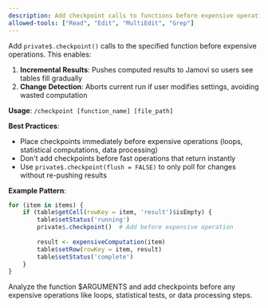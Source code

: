 ```yaml
---
description: Add checkpoint calls to functions before expensive operations in Jamovi modules
allowed-tools: ["Read", "Edit", "MultiEdit", "Grep"]
---
```


Add `private$.checkpoint()` calls to the specified function before expensive operations. This enables:

1. **Incremental Results**: Pushes computed results to Jamovi so users see tables fill gradually
2. **Change Detection**: Aborts current run if user modifies settings, avoiding wasted computation

**Usage**: `/checkpoint [function_name] [file_path]`

**Best Practices**:
- Place checkpoints immediately before expensive operations (loops, statistical computations, data processing)
- Don't add checkpoints before fast operations that return instantly
- Use `private$.checkpoint(flush = FALSE)` to only poll for changes without re-pushing results

**Example Pattern**:
```r
for (item in items) {
    if (table$getCell(rowKey = item, 'result')$isEmpty) {
        table$setStatus('running')
        private$.checkpoint()  # Add before expensive operation
        
        result <- expensiveComputation(item)
        table$setRow(rowKey = item, result)
        table$setStatus('complete')
    }
}
```

Analyze the function $ARGUMENTS and add checkpoints before any expensive operations like loops, statistical tests, or data processing steps.